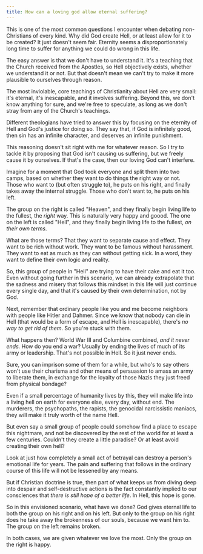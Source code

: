 ```yaml
---
title: How can a loving god allow eternal suffering?
---
```


This is one of the most common questions I encounter when debating non-Christians of every kind. Why did God create Hell, or at least allow for it to be created? It just doesn't seem fair. Eternity seems a disproportionately long time to suffer for anything we could do wrong in this life.

The easy answer is that we don't have to understand it. It's a teaching that the Church received from the Apostles, so Hell objectively exists, whether we understand it or not. But that doesn't mean we can't try to make it more plausible to ourselves through reason.

The most inviolable, core teachings of Christianity about Hell are very small: it's eternal, it's inescapable, and it involves suffering. Beyond this, we don't know anything for sure, and we're free to speculate, as long as we don't stray from any of the Church's teachings.

Different theologians have tried to answer this by focusing on the eternity of Hell and God's justice for doing so. They say that, if God is infinitely good, then sin has an infinite character, and deserves an infinite punishment.

This reasoning doesn't sit right with me for whatever reason. So I try to tackle it by proposing that God isn't causing us suffering, but we freely cause it by ourselves. If that's the case, then our loving God can't interfere.

Imagine for a moment that God took everyone and split them into two camps, based on whether they want to do things the right way or not. Those who want to (but often struggle to), he puts on his right, and finally takes away the internal struggle. Those who don't want to, he puts on his left.

The group on the right is called "Heaven", and they finally begin living life to the fullest, the *right* way. This is naturally very happy and goood. The one on the left is called "Hell", and they finally begin living life to the fullest, *on their own terms*.

What are those terms? That they want to separate cause and effect. They want to be rich without work. They want to be famous without harassment. They want to eat as much as they can without getting sick. In a word, they want to define their own logic and reality.

So, this group of people in "Hell" are trying to have their cake and eat it too. Even without going further in this scenario, we can already extrapolate that the sadness and misery that follows this mindset in this life will just continue every single day, and that it's caused by their own determination, not by God.

Next, remember that ordinary people like you and me become neighbors with people like Hitler and Dahmer. Since we know that nobody can die in Hell (that would be a form of escape, and Hell is inescapable), there's *no way to get rid of them*. So you're stuck with them.

What happens then? World War III and Columbine combined, *and it never ends.* How do you end a war? Usually by ending the lives of much of its army or leadership. That's not possible in Hell. So it just never ends.

Sure, you can imprison some of them for a while, but who's to say others won't use their charisma and other means of persuasion to amass an army to liberate them, in exchange for the loyalty of those Nazis they just freed from physical bondage?

Even if a small percentage of humanity lives by this, they will make life into a living hell on earth for everyone else, every day, without end. The murderers, the psychopaths, the rapists, the genocidal narcissistic maniacs, they will make it truly worth of the name Hell.

But even say a small group of people could somehow find a place to escape this nightmare, and not be discovered by the rest of the world for at least a few centuries. Couldn't they create a little paradise? Or at least avoid creating their own hell?

Look at just how completely a small act of betrayal can destroy a person's emotional life for years. The pain and suffering that follows in the ordinary course of this life will not be lessened by any means.

But if Christian doctrine is true, then part of what keeps us from diving deep into despair and self-destructive actions is the fact constantly implied to our consciences that *there is still hope of a better life*. In Hell, this hope is gone.

So in this envisioned scenario, what have we done? God gives eternal life to both the group on his right and on his left. But only to the group on his right does he take away the brokenness of our souls, because we want him to. The group on the left remains broken.

In both cases, we are given whatever we love the most. Only the group on the right is happy.
